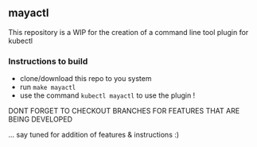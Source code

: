 ## mayactl

This repository is a WIP for the creation of a command line tool plugin for kubectl

### Instructions to build

- clone/download this repo to you system
- run `make mayactl`
- use the command `kubectl mayactl` to use the plugin !

DONT FORGET TO CHECKOUT BRANCHES FOR FEATURES THAT ARE BEING DEVELOPED

... say tuned for addition of features & instructions :)
